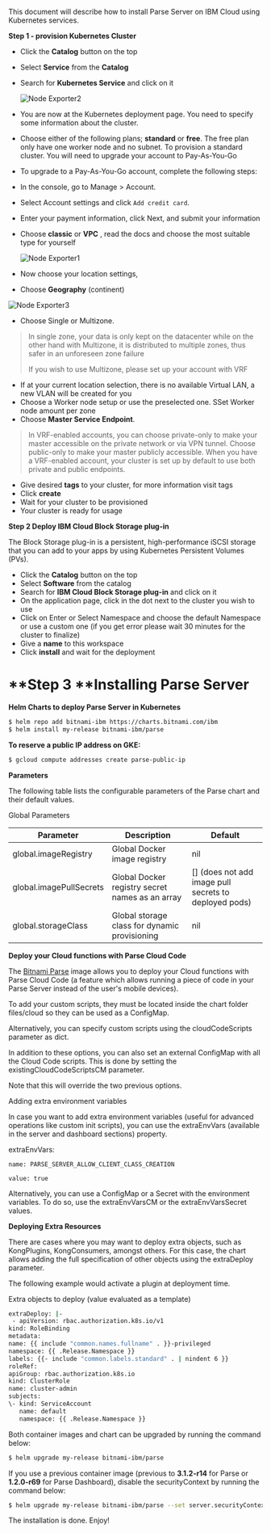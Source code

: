 This document will describe how to install Parse Server on IBM Cloud using Kubernetes services.

**Step 1 - provision Kubernetes Cluster**

- Click the **Catalog** button on the top
- Select **Service** from the **Catalog**
- Search for **Kubernetes Service** and click on it

  ![Node Exporter2](https://user-images.githubusercontent.com/5286796/106587901-2d8eae00-6570-11eb-9006-eaace4f27f60.png)

- You are now at the Kubernetes deployment page. You need to specify some information about the cluster.

- Choose either of the following plans; **standard** or **free**. The free plan only have one worker node and no subnet. To provision a standard cluster. You will need to upgrade your account to Pay-As-You-Go
- To upgrade to a Pay-As-You-Go account, complete the following steps:
- In the console, go to Manage > Account.
- Select Account settings and click `Add credit card`.
- Enter your payment information, click Next, and submit your information
- Choose **classic** or **VPC** , read the docs and choose the most suitable type for yourself

  ![Node Exporter1](https://user-images.githubusercontent.com/5286796/106587895-2cf61780-6570-11eb-88a3-733e5c110279.png)

- Now choose your location settings,
- Choose **Geography** (continent)

![Node Exporter3](https://user-images.githubusercontent.com/5286796/106587887-2b2c5400-6570-11eb-9006-0df5feae0762.png)

- Choose Single or Multizone. 

> In single zone, your data is only kept on the datacenter while on the other hand with Multizone, it is distributed to multiple zones, thus safer in an unforeseen zone failure
>
> If you wish to use Multizone, please set up your account with VRF
> 

- If at your current location selection, there is no available Virtual LAN, a new VLAN will be created for you
- Choose a Worker node setup or use the preselected one. SSet Worker node amount per zone
- Choose **Master Service Endpoint**. 

> In VRF-enabled accounts, you can choose private-only to make your master accessible on the private network or via VPN tunnel. Choose public-only to make your master publicly accessible. When you have a VRF-enabled account, your cluster is set up by default to use both private and public endpoints.
   
- Give desired **tags** to your cluster, for more information visit tags
- Click **create**
- Wait for your cluster to be provisioned
- Your cluster is ready for usage

**Step 2 Deploy IBM Cloud Block Storage plug-in**

The Block Storage plug-in is a persistent, high-performance iSCSI storage that you can add to your apps by using Kubernetes Persistent Volumes (PVs).

- Click the **Catalog** button on the top
- Select **Software** from the catalog
- Search for **IBM Cloud Block Storage plug-in** and click on it
- On the application page, click in the dot next to the cluster you wish to use
- Click on Enter or Select Namespace and choose the default Namespace or use a custom one (if you get error please wait 30 minutes for the cluster to finalize)
- Give a **name** to this workspace
- Click **install** and wait for the deployment


# **Step 3 **Installing Parse Server

**Helm Charts to deploy Parse Server in Kubernetes**

```sh
$ helm repo add bitnami-ibm https://charts.bitnami.com/ibm
$ helm install my-release bitnami-ibm/parse
```

**To reserve a public IP address on GKE:**

```sh
$ gcloud compute addresses create parse-public-ip
```

**Parameters**

The following table lists the configurable parameters of the Parse chart and their default values.

Global Parameters


| **Parameter**           | **Description**                                 | **Default**                                           |
| ----------------------- | ----------------------------------------------- | ----------------------------------------------------- |
| global.imageRegistry    | Global Docker image registry                    | nil                                                   |
| global.imagePullSecrets | Global Docker registry secret names as an array | [] (does not add image pull secrets to deployed pods) |
| global.storageClass     | Global storage class for dynamic provisioning   | nil                                                   |

**Deploy your Cloud functions with Parse Cloud Code**

The [Bitnami Parse](https://github.com/bitnami/bitnami-docker-parse) image allows you to deploy your Cloud functions with Parse Cloud Code (a feature which allows running a piece of code in your Parse Server instead of the user's mobile devices). 

To add your custom scripts, they must be located inside the chart folder files/cloud so they can be used as a ConfigMap.

Alternatively, you can specify custom scripts using the cloudCodeScripts parameter as dict.

In addition to these options, you can also set an external ConfigMap with all the Cloud Code scripts. This is done by setting the existingCloudCodeScriptsCM parameter.

Note that this will override the two previous options.

Adding extra environment variables

In case you want to add extra environment variables (useful for advanced operations like custom init scripts), you can use the extraEnvVars (available in the server and dashboard sections) property.

extraEnvVars:

    name: PARSE_SERVER_ALLOW_CLIENT_CLASS_CREATION

    value: true

Alternatively, you can use a ConfigMap or a Secret with the environment variables. To do so, use the extraEnvVarsCM or the extraEnvVarsSecret values.

**Deploying Extra Resources**

There are cases where you may want to deploy extra objects, such as KongPlugins, KongConsumers, amongst others. For this case, the chart allows adding the full specification of other objects using the extraDeploy parameter.

The following example would activate a plugin at deployment time.

Extra objects to deploy (value evaluated as a template)

```sh
extraDeploy: |-
 - apiVersion: rbac.authorization.k8s.io/v1
kind: RoleBinding
metadata:
name: {{ include "common.names.fullname" . }}-privileged
namespace: {{ .Release.Namespace }}
labels: {{- include "common.labels.standard" . | nindent 6 }}
roleRef:
apiGroup: rbac.authorization.k8s.io
kind: ClusterRole
name: cluster-admin
subjects:
\- kind: ServiceAccount
   name: default
   namespace: {{ .Release.Namespace }}
```

Both container images and chart can be upgraded by running the command below:

```sh
$ helm upgrade my-release bitnami-ibm/parse
```

If you use a previous container image (previous to **3.1.2-r14** for Parse or **1.2.0-r69** for Parse Dashboard), disable the securityContext by running the command below:

```sh
$ helm upgrade my-release bitnami-ibm/parse --set server.securityContext.enabled=false,das
```
The installation is done. Enjoy!

